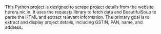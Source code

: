 This Python project is designed to scrape project details from the website hprera.nic.in. It uses the requests library to fetch data and BeautifulSoup to parse the HTML and extract relevant information. The primary goal is to extract and display project details, including GSTIN, PAN, name, and address.
